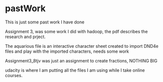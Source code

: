 # pastWork
This is just some past work I have done

Assignment 3, was some work I did with hadoop, the pdf describes the research and prject.

The aquarious file is an interactive character sheet created to import DND4e files and play with the imported characters, needs some work

Assignment3_8tjv was just an assignment to create fractions, NOTHING BIG

udacity is where I am putting all the files I am using while I take online courses.


